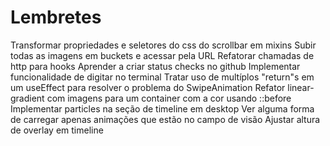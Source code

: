 # Lembretes

Transformar propriedades e seletores do css do scrollbar em mixins
Subir todas as imagens em buckets e acessar pela URL
Refatorar chamadas de http para hooks
Aprender a criar status checks no github
Implementar funcionalidade de digitar no terminal
Tratar uso de multíplos "return"s em um useEffect para resolver o problema do SwipeAnimation
Refator linear-gradient com imagens para um container com a cor usando ::before
Implementar particles na seção de timeline em desktop
Ver alguma forma de carregar apenas animações que estão no campo de visão
Ajustar altura de overlay em timeline